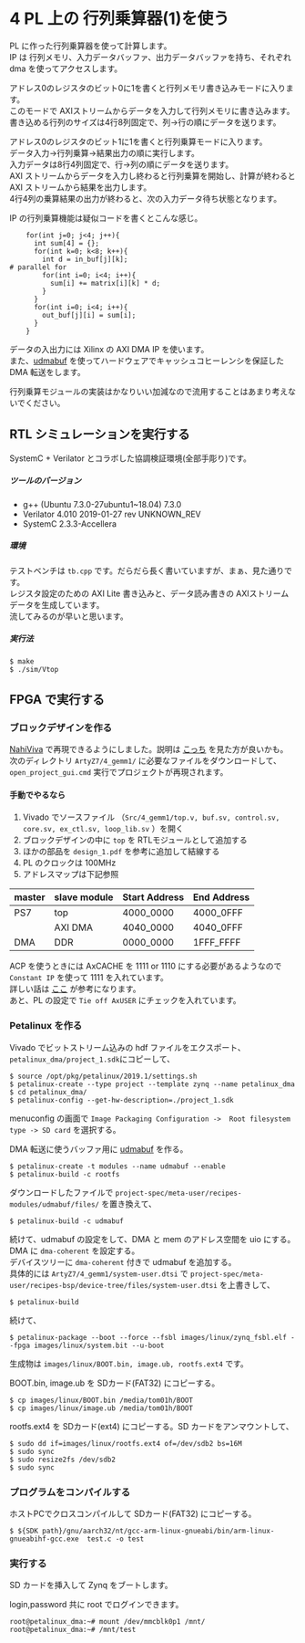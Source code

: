 # 4 PL 上の 行列乗算器(1)を使う

PL に作った行列乗算器を使って計算します。  
IP は 行列メモリ、入力データバッファ、出力データバッファを持ち、それぞれ dma を使ってアクセスします。

アドレス0のレジスタのビット0に1を書くと行列メモリ書き込みモードに入ります。  
このモードで AXIストリームからデータを入力して行列メモリに書き込みます。  
書き込める行列のサイズは4行8列固定で、列→行の順にデータを送ります。

アドレス0のレジスタのビット1に1を書くと行列乗算モードに入ります。  
データ入力→行列乗算→結果出力の順に実行します。  
入力データは8行4列固定で、行→列の順にデータを送ります。  
AXI ストリームからデータを入力し終わると行列乗算を開始し、計算が終わると AXI ストリームから結果を出力します。  
4行4列の乗算結果の出力が終わると、次の入力データ待ち状態となります。

IP の行列乗算機能は疑似コードを書くとこんな感じ。

```
    for(int j=0; j<4; j++){
      int sum[4] = {};
      for(int k=0; k<8; k++){
      	int d = in_buf[j][k];
# parallel for
        for(int i=0; i<4; i++){
          sum[i] += matrix[i][k] * d;
        }
      }
      for(int i=0; i<4; i++){
        out_buf[j][i] = sum[i];
      }
    }
```

データの入出力には Xilinx の AXI DMA IP を使います。  
また、[udmabuf](https://github.com/ikwzm/udmabuf/blob/master/Readme.ja.md) を使ってハードウェアでキャッシュコヒーレンシを保証した  DMA 転送をします。

行列乗算モジュールの実装はかなりいい加減なので流用することはあまり考えないでください。

## RTL シミュレーションを実行する

SystemC + Verilator とコラボした協調検証環境(全部手彫り)です。

##### ツールのバージョン

- g++ (Ubuntu 7.3.0-27ubuntu1~18.04) 7.3.0
- Verilator 4.010 2019-01-27 rev UNKNOWN_REV
- SystemC 2.3.3-Accellera

##### 環境

テストベンチは ```tb.cpp``` です。だらだら長く書いていますが、まぁ、見た通りです。  
レジスタ設定のための AXI Lite 書き込みと、データ読み書きの AXIストリームデータを生成しています。  
流してみるのが早いと思います。

##### 実行法

```
$ make
$ ./sim/Vtop
```

## FPGA で実行する

### ブロックデザインを作る

[NahiViva](https://github.com/tokuden/NahiViva) で再現できるようにしました。説明は [こっち](http://nahitafu.cocolog-nifty.com/nahitafu/2019/05/post-2cfa5c.html) を見た方が良いかも。  
次のディレクトリ ```ArtyZ7/4_gemm1/``` に必要なファイルをダウンロードして、```open_project_gui.cmd``` 実行でプロジェクトが再現されます。

#### 手動でやるなら

1. Vivado でソースファイル （```Src/4_gemm1/top.v, buf.sv, control.sv, core.sv, ex_ctl.sv, loop_lib.sv``` ）を開く
2. ブロックデザインの中に ```top``` を RTLモジュールとして追加する
3. ほかの部品を ```design_1.pdf``` を参考に追加して結線する
4. PL のクロックは 100MHz
5. アドレスマップは下記参照

| master | slave module | Start Address | End Address |
| ------ | ------------ | ------------- | ----------- |
| PS7    | top          | 4000_0000     | 4000_0FFF   |
|        | AXI DMA      | 4040_0000     | 4040_0FFF   |
| DMA    | DDR          | 0000_0000     | 1FFF_FFFF   |

ACP を使うときには AxCACHE を 1111 or 1110 にする必要があるようなので ```Constant IP``` を使って 1111 を入れています。  
詳しい話は [ここ](https://qiita.com/ikwzm/items/b2ee2e2ade0806a9ec07) が参考になります。  
あと、PL の設定で ```Tie off AxUSER``` にチェックを入れています。

### Petalinux を作る

Vivado でビットストリーム込みの hdf ファイルをエクスポート、```petalinux_dma/project_1.sdk```にコピーして、

```
$ source /opt/pkg/petalinux/2019.1/settings.sh
$ petalinux-create --type project --template zynq --name petalinux_dma
$ cd petalinux_dma/
$ petalinux-config --get-hw-description=./project_1.sdk
```

menuconfig の画面で ```Image Packaging Configuration ->  Root filesystem type -> SD card``` を選択する。

DMA 転送に使うバッファ用に [udmabuf](https://github.com/ikwzm/udmabuf/blob/master/Readme.ja.md) を作る。

```
$ petalinux-create -t modules --name udmabuf --enable
$ petalinux-build -c rootfs
```

ダウンロードしたファイルで ```project-spec/meta-user/recipes-modules/udmabuf/files/``` を置き換えて、

```
$ petalinux-build -c udmabuf
```

続けて、udmabuf の設定をして、DMA と mem のアドレス空間を uio にする。  
DMA に ```dma-coherent``` を設定する。  
デバイスツリーに ```dma-coherent``` 付きで udmabuf を追加する。  
具体的には ```ArtyZ7/4_gemm1/system-user.dtsi``` で ```project-spec/meta-user/recipes-bsp/device-tree/files/system-user.dtsi``` を上書きして、

```
$ petalinux-build
```

続けて、

```
$ petalinux-package --boot --force --fsbl images/linux/zynq_fsbl.elf --fpga images/linux/system.bit --u-boot
```

生成物は ```images/linux/BOOT.bin, image.ub, rootfs.ext4``` です。

BOOT.bin,  image.ub を SDカード(FAT32) にコピーする。

```
$ cp images/linux/BOOT.bin /media/tom01h/BOOT
$ cp images/linux/image.ub /media/tom01h/BOOT
```

rootfs.ext4 を SDカード(ext4) にコピーする。SD カードをアンマウントして、

```
$ sudo dd if=images/linux/rootfs.ext4 of=/dev/sdb2 bs=16M
$ sudo sync
$ sudo resize2fs /dev/sdb2
$ sudo sync
```

### プログラムをコンパイルする

ホストPCでクロスコンパイルして SDカード(FAT32) にコピーする。

```
$ ${SDK path}/gnu/aarch32/nt/gcc-arm-linux-gnueabi/bin/arm-linux-gnueabihf-gcc.exe  test.c -o test
```

### 実行する

SD カードを挿入して Zynq をブートします。

login,password 共に root でログインできます。

```
root@petalinux_dma:~# mount /dev/mmcblk0p1 /mnt/
root@petalinux_dma:~# /mnt/test
```


